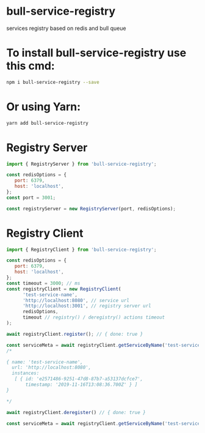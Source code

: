# bull-service-registry
services registry based on redis and bull queue

# To install bull-service-registry use this cmd:
```bash
npm i bull-service-registry --save
```
# Or using Yarn:
```bash
yarn add bull-service-registry
```
# Registry Server
```js
import { RegistryServer } from 'bull-service-registry';

const redisOptions = {
   port: 6379,
   host: 'localhost',
};
const port = 3001;

const registryServer = new RegistryServer(port, redisOptions);
```

# Registry Client
```js
import { RegistryClient } from 'bull-service-registry';

const redisOptions = {
   port: 6379,
   host: 'localhost',
};
const timeout = 3000; // ms
const registryClient = new RegistryClient(
      'test-service-name',
      'http://localhost:8080', // service url
      'http://localhost:3001', // registry server url
      redisOptions,
      timeout // registry() / deregistry() actions timeout
);

await registryClient.register(); // { done: true }

const serviceMeta = await registryClient.getServiceByName('test-service-name');
/*

{ name: 'test-service-name',
  url: 'http://localhost:8080',
  instances:
   [ { id: 'e2571486-9251-47d8-87b7-a53137dcfce7',
       timestamp: '2019-11-16T13:08:36.700Z' } ] 
}

*/

await registryClient.deregister() // { done: true }

const serviceMeta = await registryClient.getServiceByName('test-service-name'); // null
```
